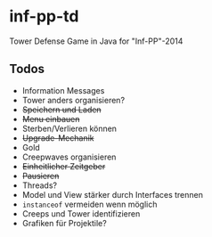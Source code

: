 inf-pp-td
=========

Tower Defense Game in Java for "Inf-PP"-2014

## Todos

- Information Messages
- Tower anders organisieren?
- ~~Speichern und Laden~~
- ~~Menu einbauen~~
- Sterben/Verlieren können
- ~~Upgrade-Mechanik~~
- Gold
- Creepwaves organisieren
- ~~Einheitlicher Zeitgeber~~
- ~~Pausieren~~
- Threads?
- Model und View stärker durch Interfaces trennen
- ``instanceof`` vermeiden wenn möglich
- Creeps und Tower identifizieren
- Grafiken für Projektile?